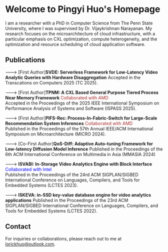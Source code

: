 
# Welcome to Pingyi Huo's Homepage

I am a researcher with a PhD in Computer Science from The Penn State University, where I was supervised by Dr. Vijaykrishnan Narayanan. My research focuses on the microarchitecture of cloud infrastructure, with a particular emphasis on CXL optimization, compute heterogeneity, and the optimization and resource scheduling of cloud application software.

## Publications

---> [First Author]**SVDE: Serverless Framework for Low-Latency Video Analytic Queries with Hardware Disaggregation**
   Accepted in the Transcations on Computers 2025 (TC 2025).

---> [First Author]**TPNM: A CXL Based General Purpose Tiered Process Near Memory Framework**
   <span style="color:brown;">Collaborated with AMD</span>  
   Accepted in the Proceedings of the 2025 IEEE International Symposium on Performance Analysis of Systems and Software (ISPASS 2025).

---> [First Author]**PIFS-Rec: Process-In-Fabric-Switch for Large-Scale Recommendation System Inferences**
   <span style="color:brown;">Collaborated with AMD</span>   
   Published in the Proceedings of the 57th Annual IEEE/ACM International Symposium on Microarchitecture (MICRO 2024).

---> [Co-First Author]**QoS-Diff: Adaptive Auto-tuning Framework for Low-latency Diffusion Model Inference**
   Published in the Proceedings of the 6th ACM International Conference on Multimedia in Asia (MMASIA 2024)

---> **ISVABI: In-Storage Video Analytics Engine with Block Interface**
   <span style="color:blue;">Collaborated with Intel</span>   
   Published in the Proceedings of the 24rd ACM SIGPLAN/SIGBED International Conference on Languages, Compilers, and Tools for Embedded Systems  (LCTES 2023).

---> **ISKEVA: in-SSD key-value database engine for video analytics applications**
   Published in the Proceedings of the 23rd ACM SIGPLAN/SIGBED International Conference on Languages, Compilers, and Tools for Embedded Systems (LCTES 2022).





## Contact

For inquiries or collaborations, please reach out to me at [lorickhuo@outlook.com](mailto:lorickhuo@outlook.com).
